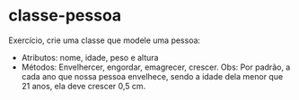# classe-pessoa

Exercício, crie uma classe que modele uma pessoa:
- Atributos: nome, idade, peso e altura
- Métodos: Envelhercer, engordar, emagrecer, crescer. Obs: Por padrão, a cada ano que nossa pessoa envelhece, sendo a idade dela menor que 21 anos, ela deve crescer 0,5 cm.
